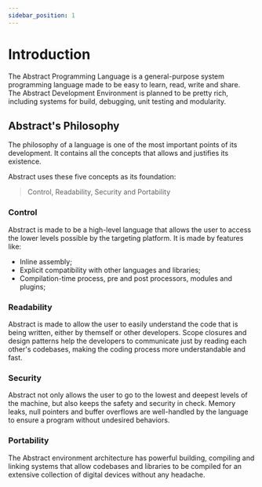 ```yaml
---
sidebar_position: 1
---
```


# Introduction

The Abstract Programming Language is a general-purpose system programming language
made to be easy to learn, read, write and share. \
The Abstract Development Environment is planned to be pretty rich, including systems
for build, debugging, unit testing and modularity.

## Abstract's Philosophy

The philosophy of a language is one of the most important points of its development.
It contains all the concepts that allows and justifies its existence.

Abstract uses these five concepts as its foundation:
> Control, Readability, Security and Portability

### Control

Abstract is made to be a high-level language that allows the user to access the
lower levels possible by the targeting platform. It is made by features like:

- Inline assembly;
- Explicit compatibility with other languages and libraries;
- Compilation-time process, pre and post processors, modules and plugins;

### Readability

Abstract is made to allow the user to easily understand the code that is being
written, either by themself or other developers.
Scope closures and design patterns help the developers to communicate just by
reading each other's codebases, making the coding process more understandable and
fast.

### Security

Abstract not only allows the user to go to the lowest and deepest levels of the machine,
but also keeps the safety and security in check. Memory leaks, null pointers and buffer overflows
are well-handled by the language to ensure a program without undesired behaviors.

### Portability

The Abstract environment architecture has powerful building, compiling and linking
systems that allow codebases and libraries to be compiled for an extensive collection
of digital devices without any headache.
